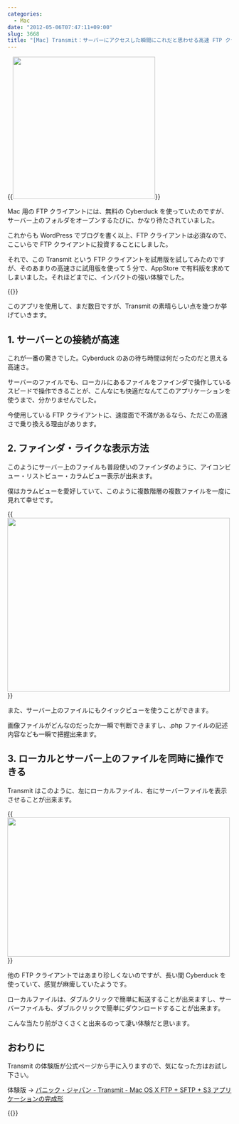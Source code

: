 ```yaml
---
categories:
  - Mac
date: "2012-05-06T07:47:11+09:00"
slug: 3668
title: "[Mac] Transmit：サーバーにアクセスした瞬間にこれだと思わせる高速 FTP クライアント"
---
```


{{<img alt="" src="/images/2012/05/3668_1.png" width="320" height="320">}}

Mac 用の FTP クライアントには、無料の Cyberduck を使っていたのですが、サーバー上のフォルダをオープンするたびに、かなり待たされていました。

これからも WordPress でブログを書く以上、FTP クライアントは必須なので、ここいらで FTP クライアントに投資することにしました。

それで、この Transmit という FTP クライアントを試用版を試してみたのですが、そのあまりの高速さに試用版を使って 5 分で、AppStore で有料版を求めてしまいました。それほどまでに、インパクトの強い体験でした。

{{<app id="403388562" title="Transmit 4.1.7（￥2,950）" src="http://a1.mzstatic.com/us/r1000/074/Purple/b9/cd/c2/mzi.vteyyuph.100x100-75.png">}}

このアプリを使用して、まだ数日ですが、Transmit の素晴らしい点を幾つか挙げていきます。

## 1. サーバーとの接続が高速

これが一番の驚きでした。Cyberduck のあの待ち時間は何だったのだと思える高速さ。

サーバーのファイルでも、ローカルにあるファイルをファインダで操作しているスピードで操作できることが、こんなにも快適だなんてこのアプリケーションを使うまで、分かりませんでした。

今使用している FTP クライアントに、速度面で不満があるなら、ただこの高速さで乗り換える理由があります。

## 2. ファインダ・ライクな表示方法

このようにサーバー上のファイルも普段使いのファインダのように、アイコンビュー・リストビュー・カラムビュー表示が出来ます。

僕はカラムビューを愛好していて、このように複数階層の複数ファイルを一度に見れて幸せです。

{{<img alt="" src="/images/2012/05/3668_2.png" width="500" height="391">}}

また、サーバー上のファイルにもクイックビューを使うことができます。

画像ファイルがどんなのだったか一瞬で判断できますし、.php ファイルの記述内容なども一瞬で把握出来ます。

## 3. ローカルとサーバー上のファイルを同時に操作できる

Transmit はこのように、左にローカルファイル、右にサーバーファイルを表示させることが出来ます。

{{<img alt="" src="/images/2012/05/3668_3.png" width="500" height="313">}}

他の FTP クライアントではあまり珍しくないのですが、長い間 Cyberduck を使っていて、感覚が麻痺していたようです。

ローカルファイルは、ダブルクリックで簡単に転送することが出来ますし、サーバーファイルも、ダブルクリックで簡単にダウンロードすることが出来ます。

こんな当たり前がさくさくと出来るのって凄い体験だと思います。

## おわりに

Transmit の体験版が公式ページから手に入りますので、気になった方はお試し下さい。

体験版 → [パニック・ジャパン - Transmit - Mac OS X FTP + SFTP + S3 アプリケーションの完成形](http://panic.com/jp/transmit/)

{{<app id="403388562" title="Transmit 4.1.7（￥2,950）" src="http://a1.mzstatic.com/us/r1000/074/Purple/b9/cd/c2/mzi.vteyyuph.100x100-75.png">}}
